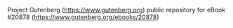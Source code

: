 Project Gutenberg (https://www.gutenberg.org) public repository for eBook #20878 (https://www.gutenberg.org/ebooks/20878)
